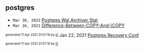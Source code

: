 ## postgres


* <code>Mar 30, 2021</code> [Postgres Wal Archiver Stat](2021-03-30T17-12-45-postgres-wal-archiver-stat.md)
* <code>Mar 16, 2021</code> [Difference-Between-COPY-And-\COPY](2021-03-16T22-01-30-difference-between-copy-and-copy.md)

<sup><sub>generated 11 Apr 2021 21:07:16 by <a href='https://github.com/senorprogrammer/til'>til</a></sub></sup>
Jan 22, 2021</code> [Postgres Recovery Conf](2021-01-22T16-59-56-postgres-recovery-conf.md)

<sup><sub>generated 11 Apr 2021 21:07:16 by <a href='https://github.com/senorprogrammer/til'>til</a></sub></sup>

